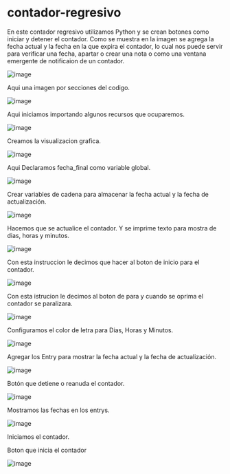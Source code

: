 # contador-regresivo
En este contador regresivo utilizamos Python  y se crean botones como  iniciar y detener el contador.
Como se muestra en la imagen se agrega la fecha actual y la fecha en la que expira el contador, lo cual nos puede servir para verificar una fecha, apartar o crear una nota o como una ventana emergente de notificaion de un contador.


![image](https://github.com/Echizito/contador-regresivo-/assets/102339093/01e8a541-ca62-4e45-990b-0a4331de4c39)







Aqui una imagen por secciones del codigo. 






![image](https://github.com/Echizito/contador-regresivo-/assets/102339093/2f9422d9-a631-401e-acf6-7bcca26c3953)


 Aqui iniciamos importando algunos recursos que ocuparemos.

 ![image](https://github.com/Echizito/contador-regresivo-/assets/102339093/8cea58ae-ca35-4c8a-bfae-fc8a490132ec)

 
Creamos la visualizacion grafica.

![image](https://github.com/Echizito/contador-regresivo-/assets/102339093/5765e8fd-161a-42be-a346-4de8144349c3)


Aqui  Declaramos fecha_final como variable global.

![image](https://github.com/Echizito/contador-regresivo-/assets/102339093/e4dcc5ad-3abc-4192-9715-a0a184c3d98c)


Crear variables de cadena para almacenar la fecha actual y la fecha de actualización.

![image](https://github.com/Echizito/contador-regresivo-/assets/102339093/d5e1d900-7f10-4b9a-a864-94dc8f109bf4)


Hacemos que se actualice el contador.
Y se imprime texto para mostra de dias, horas y minutos.


![image](https://github.com/Echizito/contador-regresivo-/assets/102339093/3f62dbc1-122f-4230-aac5-1d48db1e3c8c)


Con esta instruccion le  decimos que hacer al boton de inicio para el contador.

![image](https://github.com/Echizito/contador-regresivo-/assets/102339093/a6e18642-2a21-4131-88aa-cebde2033651)


Con esta istrucion le decimos al boton de para  y cuando se oprima el contador se paralizara.

![image](https://github.com/Echizito/contador-regresivo-/assets/102339093/74b25e99-376c-44f0-bb43-a2fe67fc8bfe)


Configuramos el color de letra para Dias, Horas y Minutos.

![image](https://github.com/Echizito/contador-regresivo-/assets/102339093/151ca781-c74f-4a7d-b89d-b49e326f1fb1)


Agregar los Entry para mostrar la fecha actual y la fecha de actualización.

![image](https://github.com/Echizito/contador-regresivo-/assets/102339093/92d75eb1-9e04-4c23-9d7a-8efd54b81096)


Botón que detiene o reanuda el contador.

![image](https://github.com/Echizito/contador-regresivo-/assets/102339093/15266bb9-06fd-4657-a4b5-f74cb23ed92c)


Mostramos las fechas en los entrys.

![image](https://github.com/Echizito/contador-regresivo-/assets/102339093/d9cf609d-9c6f-4729-8898-56d16c7ff07a)


Iniciamos el contador.


Boton que inicia el contador

![image](https://github.com/Echizito/contador-regresivo-/assets/102339093/c8528882-35ad-4246-b1dd-7af826341129)
